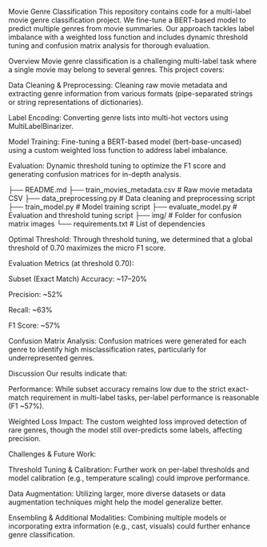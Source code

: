 Movie Genre Classification
This repository contains code for a multi-label movie genre classification project. We fine-tune a BERT-based model to predict multiple genres from movie summaries. Our approach tackles label imbalance with a weighted loss function and includes dynamic threshold tuning and confusion matrix analysis for thorough evaluation.

Overview
Movie genre classification is a challenging multi-label task where a single movie may belong to several genres. This project covers:

Data Cleaning & Preprocessing:
Cleaning raw movie metadata and extracting genre information from various formats (pipe-separated strings or string representations of dictionaries).

Label Encoding:
Converting genre lists into multi-hot vectors using MultiLabelBinarizer.

Model Training:
Fine-tuning a BERT-based model (bert-base-uncased) using a custom weighted loss function to address label imbalance.

Evaluation:
Dynamic threshold tuning to optimize the F1 score and generating confusion matrices for in-depth analysis.

├── README.md
├── train_movies_metadata.csv    # Raw movie metadata CSV
├── data_preprocessing.py        # Data cleaning and preprocessing script
├── train_model.py               # Model training script
├── evaluate_model.py            # Evaluation and threshold tuning script
├── img/                         # Folder for confusion matrix images
└── requirements.txt             # List of dependencies

Optimal Threshold:
Through threshold tuning, we determined that a global threshold of 0.70 maximizes the micro F1 score.

Evaluation Metrics (at threshold 0.70):

Subset (Exact Match) Accuracy: ~17–20%

Precision: ~52%

Recall: ~63%

F1 Score: ~57%

Confusion Matrix Analysis:
Confusion matrices were generated for each genre to identify high misclassification rates, particularly for underrepresented genres.

Discussion
Our results indicate that:

Performance:
While subset accuracy remains low due to the strict exact-match requirement in multi-label tasks, per-label performance is reasonable (F1 ~57%).

Weighted Loss Impact:
The custom weighted loss improved detection of rare genres, though the model still over-predicts some labels, affecting precision.

Challenges & Future Work:

Threshold Tuning & Calibration: Further work on per-label thresholds and model calibration (e.g., temperature scaling) could improve performance.

Data Augmentation: Utilizing larger, more diverse datasets or data augmentation techniques might help the model generalize better.

Ensembling & Additional Modalities: Combining multiple models or incorporating extra information (e.g., cast, visuals) could further enhance genre classification.
